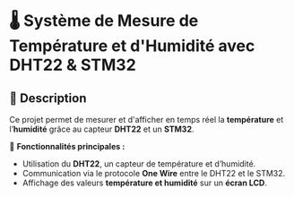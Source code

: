 # 🌡️ Système de Mesure de Température et d'Humidité avec DHT22 & STM32  

## 📌 Description  
Ce projet permet de mesurer et d'afficher en temps réel la **température** et l’**humidité** grâce au capteur **DHT22** et un **STM32**.  

🔹 **Fonctionnalités principales :**  
- Utilisation du **DHT22**, un capteur de température et d’humidité.  
- Communication via le protocole **One Wire** entre le DHT22 et le STM32.  
- Affichage des valeurs **température et humidité** sur un **écran LCD**.

